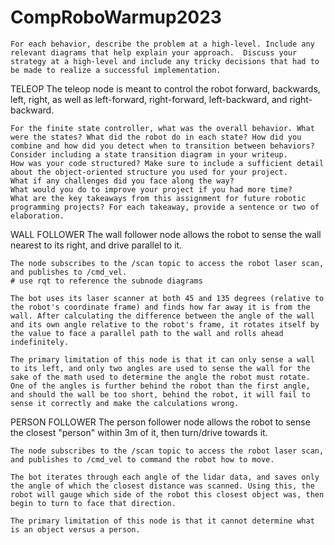 # CompRoboWarmup2023


    For each behavior, describe the problem at a high-level. Include any relevant diagrams that help explain your approach.  Discuss your strategy at a high-level and include any tricky decisions that had to be made to realize a successful implementation.

TELEOP
    The teleop node is meant to control the robot forward, backwards, left, right, as well as left-forward, right-forward, left-backward, and right-backward. 

    
    For the finite state controller, what was the overall behavior. What were the states? What did the robot do in each state? How did you combine and how did you detect when to transition between behaviors?  Consider including a state transition diagram in your writeup.
    How was your code structured? Make sure to include a sufficient detail about the object-oriented structure you used for your project.
    What if any challenges did you face along the way?
    What would you do to improve your project if you had more time?
    What are the key takeaways from this assignment for future robotic programming projects? For each takeaway, provide a sentence or two of elaboration.

WALL FOLLOWER
    The wall follower node allows the robot to sense the wall nearest to its right, and drive parallel to it. 

    The node subscribes to the /scan topic to access the robot laser scan, and publishes to /cmd_vel. 
    # use rqt to reference the subnode diagrams 

    The bot uses its laser scanner at both 45 and 135 degrees (relative to the robot's coordinate frame) and finds how far away it is from the wall. After calculating the difference between the angle of the wall and its own angle relative to the robot's frame, it rotates itself by the value to face a parallel path to the wall and rolls ahead indefinitely. 

    The primary limitation of this node is that it can only sense a wall to its left, and only two angles are used to sense the wall for the sake of the math used to determine the angle the robot must rotate. One of the angles is further behind the robot than the first angle, and should the wall be too short, behind the robot, it will fail to sense it correctly and make the calculations wrong. 
    
PERSON FOLLOWER 
    The person follower node allows the robot to sense the closest "person" within 3m of it, then turn/drive towards it. 

    The node subscribes to the /scan topic to access the robot laser scan, and publishes to /cmd_vel to command the robot how to move.

    The bot iterates through each angle of the lidar data, and saves only the angle of which the closest distance was scanned. Using this, the robot will gauge which side of the robot this closest object was, then begin to turn to face that direction. 

    The primary limitation of this node is that it cannot determine what is an object versus a person.
